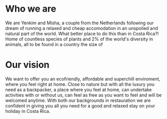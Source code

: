 # Who we are
We are Yenkim and Misha, a couple from the Netherlands following our dream of running a relaxed and cheap accomodation in an unspoiled and natural part of the world. What better place to do this than in Costa Rica?! Home of countless species of plants and 2% of the world's diversity in animals, all to be found in a country the size of 
# Our vision

We want to offer you an ecofriendly, affordable and superchill enviroment, where you feel right at home. Close to nature but with all the luxury you need as a backpacker, a place where you feel at home, can undertake activities with or without us, can feel as free as you want to feel and will be  welcomed anytime. With both our backgrounds in restauration we are confident in giving you all you need for a good and relaxed stay on your holiday in Costa Rica.
